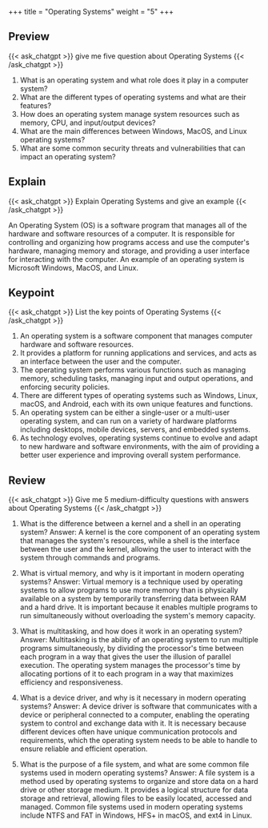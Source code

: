 +++
title = "Operating Systems"
weight = "5"
+++
## Preview
{{< ask_chatgpt >}}
give me five question about Operating Systems
{{< /ask_chatgpt >}}



1. What is an operating system and what role does it play in a computer system?
2. What are the different types of operating systems and what are their features?
3. How does an operating system manage system resources such as memory, CPU, and input/output devices?
4. What are the main differences between Windows, MacOS, and Linux operating systems?
5. What are some common security threats and vulnerabilities that can impact an operating system?   

## Explain
{{< ask_chatgpt >}}
Explain Operating Systems and give an example
{{< /ask_chatgpt >}}



An Operating System (OS) is a software program that manages all of the hardware and software resources of a computer. It is responsible for controlling and organizing how programs access and use the computer's hardware, managing memory and storage, and providing a user interface for interacting with the computer. An example of an operating system is Microsoft Windows, MacOS, and Linux.   

## Keypoint
{{< ask_chatgpt >}}
List the key points of Operating Systems
{{< /ask_chatgpt >}}



1. An operating system is a software component that manages computer hardware and software resources.
2. It provides a platform for running applications and services, and acts as an interface between the user and the computer.
3. The operating system performs various functions such as managing memory, scheduling tasks, managing input and output operations, and enforcing security policies.
4. There are different types of operating systems such as Windows, Linux, macOS, and Android, each with its own unique features and functions.
5. An operating system can be either a single-user or a multi-user operating system, and can run on a variety of hardware platforms including desktops, mobile devices, servers, and embedded systems.
6. As technology evolves, operating systems continue to evolve and adapt to new hardware and software environments, with the aim of providing a better user experience and improving overall system performance.   

## Review
{{< ask_chatgpt >}}
Give me 5 medium-difficulty questions with answers about Operating Systems
{{< /ask_chatgpt >}}



1. What is the difference between a kernel and a shell in an operating system?
Answer: A kernel is the core component of an operating system that manages the system's resources, while a shell is the interface between the user and the kernel, allowing the user to interact with the system through commands and programs.

2. What is virtual memory, and why is it important in modern operating systems?
Answer: Virtual memory is a technique used by operating systems to allow programs to use more memory than is physically available on a system by temporarily transferring data between RAM and a hard drive. It is important because it enables multiple programs to run simultaneously without overloading the system's memory capacity.

3. What is multitasking, and how does it work in an operating system?
Answer: Multitasking is the ability of an operating system to run multiple programs simultaneously, by dividing the processor's time between each program in a way that gives the user the illusion of parallel execution. The operating system manages the processor's time by allocating portions of it to each program in a way that maximizes efficiency and responsiveness.

4. What is a device driver, and why is it necessary in modern operating systems?
Answer: A device driver is software that communicates with a device or peripheral connected to a computer, enabling the operating system to control and exchange data with it. It is necessary because different devices often have unique communication protocols and requirements, which the operating system needs to be able to handle to ensure reliable and efficient operation.

5. What is the purpose of a file system, and what are some common file systems used in modern operating systems?
Answer: A file system is a method used by operating systems to organize and store data on a hard drive or other storage medium. It provides a logical structure for data storage and retrieval, allowing files to be easily located, accessed and managed. Common file systems used in modern operating systems include NTFS and FAT in Windows, HFS+ in macOS, and ext4 in Linux.   

